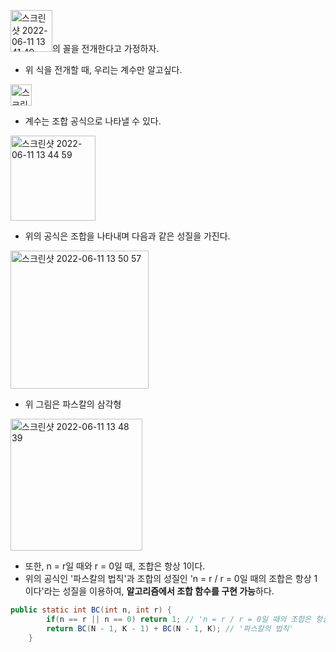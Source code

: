 <img width="67" alt="스크린샷 2022-06-11 13 41 49" src="https://user-images.githubusercontent.com/70207093/173172837-4cd19860-0ccc-49f1-917f-1f2f194d29f8.png">의 꼴을 전개한다고 가정하자.
* 위 식을 전개할 때, 우리는 계수만 알고싶다.

<img width="34" alt="스크린샷 2022-06-11 13 44 18" src="https://user-images.githubusercontent.com/70207093/173172898-8f299fb8-9d53-4ace-b3d6-9bdd82216ebc.png"></br>
* 계수는 조합 공식으로 나타낼 수 있다.

<img width="136" alt="스크린샷 2022-06-11 13 44 59" src="https://user-images.githubusercontent.com/70207093/173172908-18ac6588-5610-4114-a46e-43dd870bf83d.png"></br>
* 위의 공식은 조합을 나타내며 다음과 같은 성질을 가진다.

<img width="221" alt="스크린샷 2022-06-11 13 50 57" src="https://user-images.githubusercontent.com/70207093/173173146-a0ab4770-8d8a-4601-8e1b-b4200015cf8c.png"></br>
* 위 그림은 파스칼의 삼각형

<img width="211" alt="스크린샷 2022-06-11 13 48 39" src="https://user-images.githubusercontent.com/70207093/173173070-7f3d3bb1-1df3-43e6-9068-fb866f119889.png"></br>
* 또한, n = r일 때와 r = 0일 때, 조합은 항상 1이다.
* 위의 공식인 '파스칼의 법칙'과 조합의 성질인 'n = r / r = 0일 때의 조합은 항상 1이다'라는 성질을 이용하여, <b>알고리즘에서 조합 함수를 구현 가능</b>하다.

```java
public static int BC(int n, int r) {
        if(n == r || n == 0) return 1; // 'n = r / r = 0일 때의 조합은 항상 1이다'
        return BC(N - 1, K - 1) + BC(N - 1, K); // '파스칼의 법칙'
    }
```
